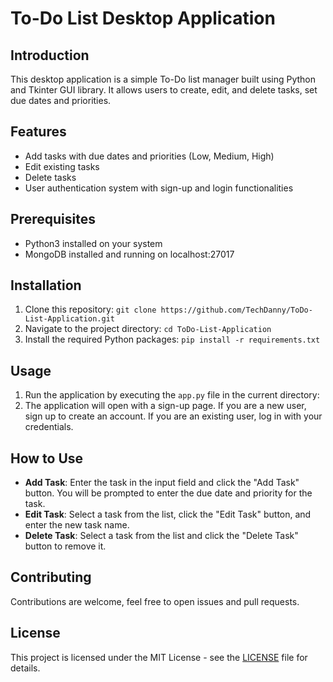 # To-Do List Desktop Application

## Introduction

This desktop application is a simple To-Do list manager built using Python and Tkinter GUI library. It allows users to create, edit, and delete tasks, set due dates and priorities.

## Features

- Add tasks with due dates and priorities (Low, Medium, High)
- Edit existing tasks
- Delete tasks
- User authentication system with sign-up and login functionalities

## Prerequisites

- Python3 installed on your system
- MongoDB installed and running on localhost:27017

## Installation

1. Clone this repository:
   `git clone https://github.com/TechDanny/ToDo-List-Application.git`
2. Navigate to the project directory:
   `cd ToDo-List-Application`
3. Install the required Python packages:
   `pip install -r requirements.txt`

## Usage

1. Run the application by executing the `app.py` file in the current directory:
2. The application will open with a sign-up page. If you are a new user, sign up to create an account. If you are an existing user, log in with your credentials.

## How to Use

- **Add Task**: Enter the task in the input field and click the "Add Task" button. You will be prompted to enter the due date and priority for the task.
- **Edit Task**: Select a task from the list, click the "Edit Task" button, and enter the new task name.
- **Delete Task**: Select a task from the list and click the "Delete Task" button to remove it.

## Contributing

Contributions are welcome, feel free to open issues and pull requests.

## License

This project is licensed under the MIT License - see the [LICENSE](LICENSE) file for details.

